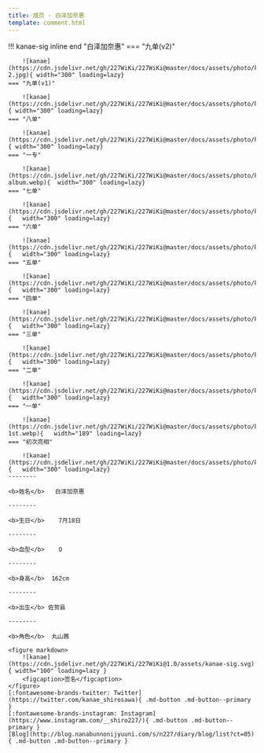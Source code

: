 ```yaml
---
title: 成员 - 白泽加奈惠
template: comment.html
---
```


!!! kanae-sig inline end "白泽加奈惠"
    === "九单(v2)"

        ![kanae](https://cdn.jsdelivr.net/gh/227WiKi/227WiKi@master/docs/assets/photo/kanae/9th-2.jpg){ width="300" loading=lazy}
    === "九单(v1)"

        ![kanae](https://cdn.jsdelivr.net/gh/227WiKi/227WiKi@master/docs/assets/photo/kanae/9th.jpg){ width="300" loading=lazy}
    === "八单"

        ![kanae](https://cdn.jsdelivr.net/gh/227WiKi/227WiKi@master/docs/assets/photo/kanae/8th.webp){ width="300" loading=lazy}
    === "一专"

        ![kanae](https://cdn.jsdelivr.net/gh/227WiKi/227WiKi@master/docs/assets/photo/kanae/1st-album.webp){  width="300" loading=lazy}
    === "七单"

        ![kanae](https://cdn.jsdelivr.net/gh/227WiKi/227WiKi@master/docs/assets/photo/kanae/7th.webp){   width="300" loading=lazy}
    === "六单"

        ![kanae](https://cdn.jsdelivr.net/gh/227WiKi/227WiKi@master/docs/assets/photo/kanae/6th.webp){   width="300" loading=lazy}
    === "五单"

        ![kanae](https://cdn.jsdelivr.net/gh/227WiKi/227WiKi@master/docs/assets/photo/kanae/5th.webp){   width="300" loading=lazy}
    === "四单"

        ![kanae](https://cdn.jsdelivr.net/gh/227WiKi/227WiKi@master/docs/assets/photo/kanae/4th.webp){   width="300" loading=lazy}
    === "三单"

        ![kanae](https://cdn.jsdelivr.net/gh/227WiKi/227WiKi@master/docs/assets/photo/kanae/3rd.webp){   width="300" loading=lazy}
    === "二单"

        ![kanae](https://cdn.jsdelivr.net/gh/227WiKi/227WiKi@master/docs/assets/photo/kanae/2nd.webp){   width="300" loading=lazy}
    === "一单"

        ![kanae](https://cdn.jsdelivr.net/gh/227WiKi/227WiKi@master/docs/assets/photo/kanae/kanae-1st.webp){   width="189" loading=lazy}
    === "初次亮相"

        ![kanae](https://cdn.jsdelivr.net/gh/227WiKi/227WiKi@master/docs/assets/photo/kanae/WhiteDress.webp){   width="300" loading=lazy}
    --------

    <b>姓名</b>   白泽加奈惠 

    --------

    <b>生日</b>    7月18日

    --------

    <b>血型</b>    O

    --------

    <b>身高</b>  162cm

    --------

    <b>出生</b> 佐贺县

    --------

    <b>角色</b>  丸山茜

    <figure markdown>
        ![kanae](https://cdn.jsdelivr.net/gh/227WiKi/227WiKi@1.0/assets/kanae-sig.svg){ width="100" loading=lazy }
        <figcaption>签名</figcaption>
    </figure>
    [:fontawesome-brands-twitter: Twitter](https://twitter.com/kanae_shirosawa){ .md-button .md-button--primary }
    [:fontawesome-brands-instagram: Instagram](https://www.instagram.com/__shiro227/){ .md-button .md-button--primary }
    [Blog](http://blog.nanabunnonijyuuni.com/s/n227/diary/blog/list?ct=05){ .md-button .md-button--primary }